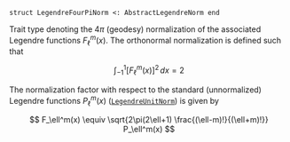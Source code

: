 ```
struct LegendreFourPiNorm <: AbstractLegendreNorm end
```

Trait type denoting the $4\pi$ (geodesy) normalization of the associated Legendre functions $F_\ell^m(x)$. The orthonormal normalization is defined such that

$$
    \int_{-1}^{1} \left[ F_\ell^m(x) \right]^2 \,dx = 2
$$

The normalization factor with respect to the standard (unnormalized) Legendre functions $P_\ell^m(x)$ ([`LegendreUnitNorm`](@ref)) is given by

$$
    F_\ell^m(x) \equiv \sqrt{2\pi(2\ell+1) \frac{(\ell-m)!}{(\ell+m)!}} P_\ell^m(x)
$$
